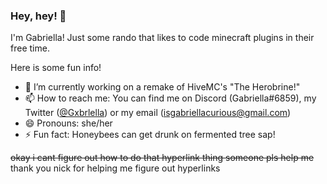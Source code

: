 ### Hey, hey! 👋

I'm Gabriella! Just some rando that likes to code minecraft plugins in their free time.

Here is some fun info!

- 🔭 I’m currently working on a remake of HiveMC's "The Herobrine!"
- 📫 How to reach me: You can find me on Discord (Gabriella#6859), my Twitter ([@Gxbrlella](twitter.com/Gxbrlella)) or my email (isgabriellacurious@gmail.com)
- 😄 Pronouns: she/her
- ⚡ Fun fact: Honeybees can get drunk on fermented tree sap!


~~okay i cant figure out how to do that hyperlink thing someone pls help me~~
thank you nick for helping me figure out hyperlinks
